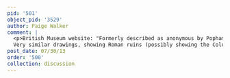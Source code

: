 ```yaml
---
pid: '501'
object_pid: '3529'
author: Paige Walker
comment: |
  <p>British Museum website: "Formerly described as anonymous by Popham, this drawing was subsequently attributed to Jan Brueghel the Elder and Pieter Schoubroeck (by Martin Royalton-Kisch) before being given its present attribution to Jan Breughel the Elder again.<br />
  Very similar drawings, showing Roman ruins (possibly showing the Colosseum) and executed in the same loose style and with the same application of the wash, are signed and inscribed by Jan Brueghel. Two sheets in the Museum Boijmans-Van Beuningen (inv.nos.3-4) are authentically inscribed "Roma" and "1593" or "1595". A third drawing in the Kupferstichkabinett, Berlin (inv.no.26327, bought at Sotheby's, 26 November 1970) is signed "Brueghel". A drawing by Schoubroeck, signed and dated 1595, in the Fondation Custodia in Paris shows some similarities with these works by Bruegel; see K.G. Boon, 'L'époque de Lucas de Leyde et Pierre Bruegel', exh.cat. Florence-Paris, 1980-1981, cat.no.125 and K.G. Boon, 'The Netherlandish and German Drawings of the XVth and XVIth centuries of the Frits Lugt Collection, Paris, 1992, cat.no.181. Schoubroeck's paintings, however, feature italianised ruined buildings, rather than existing Roman ruins."</p>
post_date: 07/30/13
order: '500'
collection: discussion
---
```

